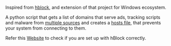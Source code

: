 Inspired from [hblock](https://github.com/hectorm/hblock), and extension of that project for Windows ecosystem.

A python script that gets a list of domains that serve ads, tracking scripts and malware from [multiple sources](SOURCES.md) and creates a [hosts file](https://en.wikipedia.org/wiki/Hosts_(file)), that prevents your system from connecting to them.

Refer this [Website](https://hblock.molinero.dev/) to check if you are set up with hBlock correctly.
